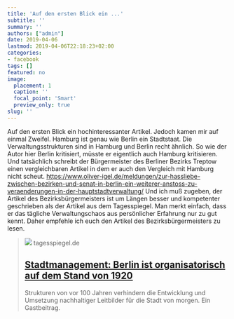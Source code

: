 ```yaml
---
title: 'Auf den ersten Blick ein ...'
subtitle: ''
summary: ''
authors: ["admin"]
date: 2019-04-06
lastmod: 2019-04-06T22:18:23+02:00
categories:
- facebook
tags: []
featured: no
image:
  placement: 1
  caption: ''
  focal_point: 'Smart'
  preview_only: true
slug: ''
---
```

Auf den ersten Blick ein hochinteressanter Artikel. Jedoch kamen mir auf einmal Zweifel. Hamburg ist genau wie Berlin ein Stadtstaat. Die Verwaltungsstrukturen sind in Hamburg und Berlin recht ähnlich. So wie der Autor hier Berlin kritisiert, müsste er eigentlich auch Hamburg kritisieren. Und tatsächlich schreibt der Bürgermeister des Berliner Bezirks Treptow einen vergleichbaren Artikel in dem er auch den Vergleich mit Hamburg nicht scheut. 
https://www.oliver-igel.de/meldungen/zur-hassliebe-zwischen-bezirken-und-senat-in-berlin-ein-weiterer-anstoss-zu-veraenderungen-in-der-hauptstadtverwaltung/
Und ich muß zugeben, der Artikel des Bezirksbürgermeisters ist um Längen besser und kompetenter geschrieben als der Artikel aus dem Tagesspiegel. Man merkt einfach, dass er das tägliche Verwaltungschaos aus persönlicher Erfahrung nur zu gut kennt. 
Daher empfehle ich euch den Artikel des Bezirksbürgermeisters zu lesen.
> [![](https://www.tagesspiegel.de/berlin/images/berlin-mitte-panorama-morgenstimmung-mit-nebel-23-03-2019-berlin-ger-berlin-mitte-panorama-mo/alternates/BASE_16_9_W1400/berlin-mitte-panorama-morgenstimmung-mit-nebel-23-03-2019-berlin-ger-berlin-mitte-panorama-mo.jpeg)](https://www.tagesspiegel.de/berlin/stadtmanagement-berlin-ist-organisatorisch-auf-dem-stand-von-1920/24169092.html)
> tagesspiegel.de
> ## [Stadtmanagement: Berlin ist organisatorisch auf dem Stand von 1920](https://www.tagesspiegel.de/berlin/stadtmanagement-berlin-ist-organisatorisch-auf-dem-stand-von-1920/24169092.html)
>
>Strukturen von vor 100 Jahren verhindern die Entwicklung und Umsetzung nachhaltiger Leitbilder für die Stadt von morgen. Ein Gastbeitrag.

